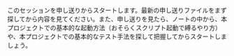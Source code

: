このセッションを申し送りからスタートします。最新の申し送りファイルをまず探してから内容を見てください。また、申し送りを見たら、ノートの中から、本プロジェクトでの基本的な起動方法（おそらくスクリプト起動で縛るやり方）や、本プロジェクトでの基本的なテスト手法を探して把握してからスタートしましょう。
